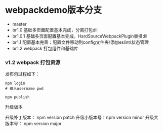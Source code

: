 # webpackdemo版本分支
* master
* br1.0 基础多页面配置基本完成，分离打包dll
* br1.0.1 基础多页面配置基本完成，HardSourceWebpackPlugin替换dll
* br1.1 配置基本完善：配置文件移动到config文件夹\添加eslint\状态管理
* br1.2 webpack 打包组件和基础库

### v1.2 webpack 打包资源

发布包过程如下：
```
npm login
# 输入username pwd

npm publish

```

升级版本

升级补丁版本： npm version patch
升级小版本号：npm version minor
升级大版本号： npm version major


